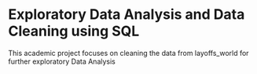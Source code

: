 # Exploratory Data Analysis and Data Cleaning using SQL
This academic project focuses on cleaning the data from layoffs_world for further exploratory Data Analysis
